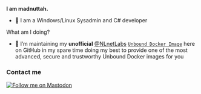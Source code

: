 **I am madnuttah.**

- 💚 I am a Windows/Linux Sysadmin and C# developer

What am I doing?

- 🧪 I’m maintaining my **unofficial** [@NLnetLabs](https://github.com/NLnetLabs) [`Unbound Docker Image`](https://github.com/madnuttah/unbound-docker) here on GitHub in my spare time doing my best to provide one of the most advanced, secure and trustworthy Unbound Docker images for you

### Contact me
  
[![Follow me on Mastodon](https://img.shields.io/mastodon/follow/107779375129112763?domain=https%3A%2F%2Ffosstodon.org%2F&style=social)](https://fosstodon.org/@madnuttah)
